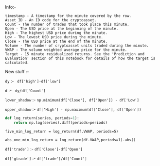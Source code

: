 Info:-

```
timestamp - A timestamp for the minute covered by the row.
Asset_ID - An ID code for the cryptoasset.
Count - The number of trades that took place this minute.
Open - The USD price at the beginning of the minute.
High - The highest USD price during the minute.
Low - The lowest USD price during the minute.
Close - The USD price at the end of the minute.
Volume - The number of cryptoasset units traded during the minute.
VWAP - The volume weighted average price for the minute.
Target - 15 minute residualized returns. See the 'Prediction and Evaluation' section of this notebook for details of how the target is calculated.
```

New stuff :- 

```dy``` :- ``` df['high']-df['low']```

```d``` :- ``` dy/df['Count']```

```lower_shadow``` :- ```np.minimum(df['Close'], df['Open']) - df['Low']```

```upper_shadow``` :- ```df['High'] - np.maximum(df['Close'], df['Open'])```

```python
def log_return(series, periods=1):
    return np.log(series).diff(periods=periods)
```

``` five_min_log_return = log_return(df.VWAP, periods=5) ```

``` abs_one_min_log_return = log_return(df.VWAP,periods=1).abs()   ```

```df['trade']``` :- ```df['Close']-df['Open']```

```df['gtrade']``` :- ```df['trade']/df['Count']```


